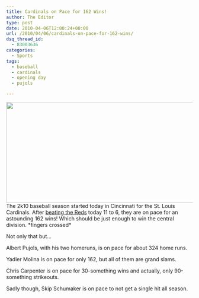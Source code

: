```yaml
---
title: Cardinals on Pace for 162 Wins!
author: The Editor
type: post
date: 2010-04-06T12:00:24+00:00
url: /2010/04/06/cardinals-on-pace-for-162-wins/
dsq_thread_id:
  - 83003636
categories:
  - Sports
tags:
  - baseball
  - cardinals
  - opening day
  - pujols

---
```

[<img class="aligncenter size-full wp-image-3827" title="pujols" src="http://media.punchingkitty.com/wordpress/2010/04/pujols.jpg" alt="" width="600" height="272" srcset="http://media.punchingkitty.com/wordpress/2010/04/pujols.jpg 600w, http://media.punchingkitty.com/wordpress/2010/04/pujols-300x136.jpg 300w" sizes="(max-width: 600px) 100vw, 600px" />][1]The 2k10 baseball season started today in Cincinnati for the St. Louis Cardinals. After <a href="http://sports.espn.go.com/mlb/recap?gameId=300405117" target="_blank">beating the Reds</a> today 11 to 6, they are on pace for an astounding 162 wins! Which should be just enough to win the central division. \*fingers crossed\*

Not only that but&#8230;

Albert Pujols, with his two homeruns, is on pace for about 324 home runs.

Yadier Molina is on pace for only 162, but all of them are grand slams.

Chris Carpenter is on pace for 30-something wins and actually, only 90-something strikeouts.

Sadly though, Skip Schumaker is on pace to not get a single hit all season.

 [1]: http://media.punchingkitty.com/wordpress/2010/04/pujols.jpg